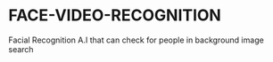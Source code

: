 # FACE-VIDEO-RECOGNITION
Facial Recognition A.I that can check for people in background image search
